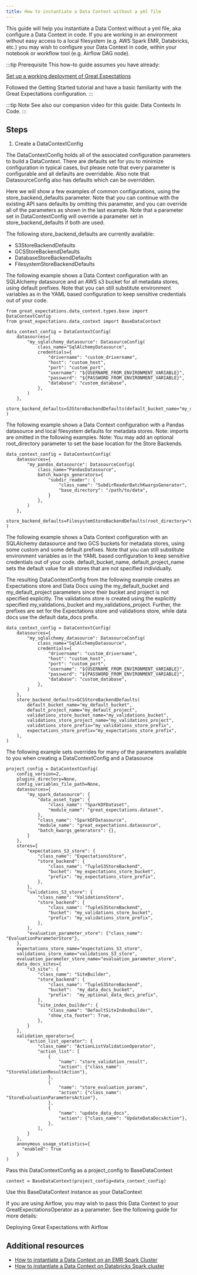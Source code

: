 ```yaml
---
title: How to instantiate a Data Context without a yml file
---
```

This guide will help you instantiate a Data Context without a yml file, aka configure a Data Context in code. If you are working in an environment without easy access to a local filesystem (e.g. AWS Spark EMR, Databricks, etc.) you may wish to configure your Data Context in code, within your notebook or workflow tool (e.g. Airflow DAG node).

:::tip Prerequisite
This how-to guide assumes you have already:

[Set up a working deployment of Great Expectations](/docs/tutorials/getting-started/intro)

Followed the Getting Started tutorial and have a basic familiarity with the Great Expectations configuration.
:::


:::tip Note
See also our companion video for this guide: Data Contexts In Code.
:::

## Steps

1. Create a DataContextConfig

The DataContextConfig holds all of the associated configuration parameters to build a DataContext. There are defaults set for you to minimize configuration in typical cases, but please note that every parameter is configurable and all defaults are overridable. Also note that DatasourceConfig also has defaults which can be overridden.

Here we will show a few examples of common configurations, using the store_backend_defaults parameter. Note that you can continue with the existing API sans defaults by omitting this parameter, and you can override all of the parameters as shown in the last example. Note that a parameter set in DataContextConfig will override a parameter set in store_backend_defaults if both are used.

The following store_backend_defaults are currently available: 

* S3StoreBackendDefaults
* GCSStoreBackendDefaults
* DatabaseStoreBackendDefaults
* FilesystemStoreBackendDefaults

The following example shows a Data Context configuration with an SQLAlchemy datasource and an AWS s3 bucket for all metadata stores, using default prefixes. Note that you can still substitute environment variables as in the YAML based configuration to keep sensitive credentials out of your code.

````console
from great_expectations.data_context.types.base import DataContextConfig
from great_expectations.data_context import BaseDataContext

data_context_config = DataContextConfig(
    datasources={
        "my_sqlalchemy_datasource": DatasourceConfig(
            class_name="SqlAlchemyDatasource",
            credentials={
                "drivername": "custom_drivername",
                "host": "custom_host",
                "port": "custom_port",
                "username": "${USERNAME_FROM_ENVIRONMENT_VARIABLE}",
                "password": "${PASSWORD_FROM_ENVIRONMENT_VARIABLE}",
                "database": "custom_database",
            },
        )
    },
    store_backend_defaults=S3StoreBackendDefaults(default_bucket_name="my_default_bucket"),
)
````
       
The following example shows a Data Context configuration with a Pandas datasource and local filesystem defaults for metadata stores. Note: imports are omitted in the following examples. Note: You may add an optional root_directory parameter to set the base location for the Store Backends.

````console
data_context_config = DataContextConfig(
    datasources={
        "my_pandas_datasource": DatasourceConfig(
            class_name="PandasDatasource",
            batch_kwargs_generators={
                "subdir_reader": {
                    "class_name": "SubdirReaderBatchKwargsGenerator",
                    "base_directory": "/path/to/data",
                }
            },
        )
    },
    store_backend_defaults=FilesystemStoreBackendDefaults(root_directory="optional/absolute/path/for/stores"),
)
````

The following example shows a Data Context configuration with an SQLAlchemy datasource and two GCS buckets for metadata stores, using some custom and some default prefixes. Note that you can still substitute environment variables as in the YAML based configuration to keep sensitive credentials out of your code. default_bucket_name, default_project_name sets the default value for all stores that are not specified individually.

The resulting DataContextConfig from the following example creates an Expectations store and Data Docs using the my_default_bucket and my_default_project parameters since their bucket and project is not specified explicitly. The validations store is created using the explicitly specified my_validations_bucket and my_validations_project. Further, the prefixes are set for the Expectations store and validations store, while data docs use the default data_docs prefix.

````console
data_context_config = DataContextConfig(
    datasources={
        "my_sqlalchemy_datasource": DatasourceConfig(
            class_name="SqlAlchemyDatasource",
            credentials={
                "drivername": "custom_drivername",
                "host": "custom_host",
                "port": "custom_port",
                "username": "${USERNAME_FROM_ENVIRONMENT_VARIABLE}",
                "password": "${PASSWORD_FROM_ENVIRONMENT_VARIABLE}",
                "database": "custom_database",
            },
        )
    },
    store_backend_defaults=GCSStoreBackendDefaults(
        default_bucket_name="my_default_bucket",
        default_project_name="my_default_project",
        validations_store_bucket_name="my_validations_bucket",
        validations_store_project_name="my_validations_project",
        validations_store_prefix="my_validations_store_prefix",
        expectations_store_prefix="my_expectations_store_prefix",
    ),
)
````

The following example sets overrides for many of the parameters available to you when creating a DataContextConfig and a Datasource

````console
project_config = DataContextConfig(
    config_version=2,
    plugins_directory=None,
    config_variables_file_path=None,
    datasources={
        "my_spark_datasource": {
            "data_asset_type": {
                "class_name": "SparkDFDataset",
                "module_name": "great_expectations.dataset",
            },
            "class_name": "SparkDFDatasource",
            "module_name": "great_expectations.datasource",
            "batch_kwargs_generators": {},
        }
    },
    stores={
        "expectations_S3_store": {
            "class_name": "ExpectationsStore",
            "store_backend": {
                "class_name": "TupleS3StoreBackend",
                "bucket": "my_expectations_store_bucket",
                "prefix": "my_expectations_store_prefix",
            },
        },
        "validations_S3_store": {
            "class_name": "ValidationsStore",
            "store_backend": {
                "class_name": "TupleS3StoreBackend",
                "bucket": "my_validations_store_bucket",
                "prefix": "my_validations_store_prefix",
            },
        },
        "evaluation_parameter_store": {"class_name": "EvaluationParameterStore"},
    },
    expectations_store_name="expectations_S3_store",
    validations_store_name="validations_S3_store",
    evaluation_parameter_store_name="evaluation_parameter_store",
    data_docs_sites={
        "s3_site": {
            "class_name": "SiteBuilder",
            "store_backend": {
                "class_name": "TupleS3StoreBackend",
                "bucket":  "my_data_docs_bucket",
                "prefix":  "my_optional_data_docs_prefix",
            },
            "site_index_builder": {
                "class_name": "DefaultSiteIndexBuilder",
                "show_cta_footer": True,
            },
        }
    },
    validation_operators={
        "action_list_operator": {
            "class_name": "ActionListValidationOperator",
            "action_list": [
                {
                    "name": "store_validation_result",
                    "action": {"class_name": "StoreValidationResultAction"},
                },
                {
                    "name": "store_evaluation_params",
                    "action": {"class_name": "StoreEvaluationParametersAction"},
                },
                {
                    "name": "update_data_docs",
                    "action": {"class_name": "UpdateDataDocsAction"},
                },
            ],
        }
    },
    anonymous_usage_statistics={
      "enabled": True
    }
)
````

Pass this DataContextConfig as a project_config to BaseDataContext

````console
context = BaseDataContext(project_config=data_context_config)
````

Use this BaseDataContext instance as your DataContext

If you are using Airflow, you may wish to pass this Data Context to your GreatExpectationsOperator as a parameter. See the following guide for more details:

Deploying Great Expectations with Airflow

## Additional resources
* [How to instantiate a Data Context on an EMR Spark Cluster](./how-to-instantiate-a-data-context-on-an-emr-spark-cluster.md)
* [How to instantiate a Data Context on Databricks Spark cluster](./how-to-instantiate-a-data-context-on-databricks-spark-cluster.md)
